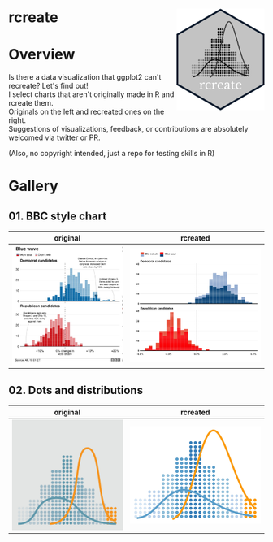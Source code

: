 # rcreate <img src="logo/rcreate_sticker.jpeg" align="right" height="200" />


# Overview

Is there a data visualization that ggplot2 can't recreate? Let's find out!  
I select charts that aren't originally made in R and rcreate them.  
Originals on the left and recreated ones on the right.  
Suggestions of visualizations, feedback, or contributions are absolutely welcomed via [twitter](https://twitter.com/haro_ca_) or PR.

(Also, no copyright intended, just a repo for testing skills in R)

# Gallery
## 01. BBC style chart
original             |  rcreated
:-------------------------:|:-------------------------:
<img src="01-BBC_style_chart/original_viz.jpeg" width="500" /> | <img src="01-BBC_style_chart/rcreated_viz.jpeg" width="600" /> 

## 02. Dots and distributions
original             |  rcreated
:-------------------------:|:-------------------------:
<img src="02-dots_and_dists/original_viz.jpeg" width="500" /> | <img src="02-dots_and_dists/rcreated_viz.jpeg" width="600" /> 






